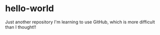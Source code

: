 # hello-world
Just another repository
I'm learning to use GitHub, which is more difficult than I thought!!
